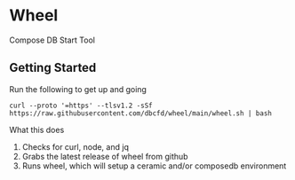 # Wheel

Compose DB Start Tool

## Getting Started
Run the following to get up and going

    curl --proto '=https' --tlsv1.2 -sSf https://raw.githubusercontent.com/dbcfd/wheel/main/wheel.sh | bash

What this does
 1. Checks for curl, node, and jq
 1. Grabs the latest release of wheel from github
 1. Runs wheel, which will setup a ceramic and/or composedb environment